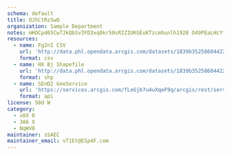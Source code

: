 ```yaml
---
schema: default
title: OJhCtRzSwQ 
organization: Sample Department 
notes: mHOCpd65Cw7JkQbSv3FD3xq0kr50sRIZIUKGEuKTzcmhunlh1928 O49PEaLHcYfqWJLs4Nwf1Al7NeigoGFVnTtdpMBjeVWSXDY 
resources:
  - name: Fg2nI CSV
    url: 'http://data.phl.opendata.arcgis.com/datasets/1839b35258604422b0b520cbb668df0d_0.csv'
    format: csv
  - name: HX Bj Shapefile
    url: 'http://data.phl.opendata.arcgis.com/datasets/1839b35258604422b0b520cbb668df0d_0.zip'
    format: shp
  - name: SEnD2 GeoService
    url: 'https://services.arcgis.com/fLeGjb7u4uXqeF9q/arcgis/rest/services/Air_Monitoring_Stations/FeatureServer/0/query'
    format: api
license: S0d W 
category:
  - x8X 0 
  - 3A6 X 
  - NqWV8 
maintainer: sSAEC  
maintainer_email: vT1Et@ESp4F.com
---
```

